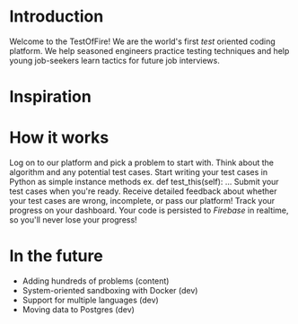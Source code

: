 # Introduction
Welcome to the TestOfFire! We are the world's first *test* oriented coding platform. We help seasoned engineers practice testing techniques and help young job-seekers learn tactics for future job interviews.

# Inspiration

# How it works
Log on to our platform and pick a problem to start with.
Think about the algorithm and any potential test cases.
Start writing your test cases in Python as simple instance methods ex. def test_this(self): ...
Submit your test cases when you're ready.
Receive detailed feedback about whether your test cases are wrong, incomplete, or pass our platform!
Track your progress on your dashboard.
Your code is persisted to *Firebase* in realtime, so you'll never lose your progress!

# In the future
- Adding hundreds of problems (content)
- System-oriented sandboxing with Docker (dev)
- Support for multiple languages (dev)
- Moving data to Postgres (dev)